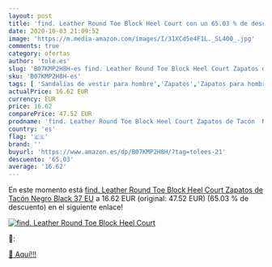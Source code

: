```yaml
---
layout: post
title: 'find. Leather Round Toe Block Heel Court con un 65.03 % de descuento'
date: 2020-10-03 21:09:52
image: 'https://m.media-amazon.com/images/I/31XCd5e4F1L._SL400_.jpg'
comments: true
category: ofertas
author: 'tole.es'
slug: 'B07KMP2H8H-es find. Leather Round Toe Block Heel Court Zapatos de Tacón...'
sku: 'B07KMP2H8H-es'
tags: [ 'Sandalias de vestir para hombre','Zapatos','Zapatos para hombre','Zapatos y complementos','zapatos', ]
actualPrice: 16.62 EUR
currency: EUR
price: 16.62
comparePrice: 47.52 EUR
prodname: 'find. Leather Round Toe Block Heel Court Zapatos de Tacón  Negro Black  37 EU'
country: 'es'
flag: '🇪🇸'
brand: ''
buyurl: 'https://www.amazon.es/dp/B07KMP2H8H/?tag=tolees-21'
descuento: '65.03'
average: '16.62'
---
```


En este momento está [find. Leather Round Toe Block Heel Court Zapatos de Tacón  Negro Black  37 EU](https://www.amazon.es/dp/B07KMP2H8H/?tag=tolees-21) a 16.62 EUR (original: 47.52 EUR) (65.03 %  de descuento) en el siguiente enlace!

[![find. Leather Round Toe Block Heel Court](https://m.media-amazon.com/images/I/31XCd5e4F1L._SL400_.jpg)](https://www.amazon.es/dp/B07KMP2H8H/?tag=tolees-21)

🔎:


[🛒 Aquí!!!](https://www.amazon.es/dp/B07KMP2H8H/?tag=tolees-21)
